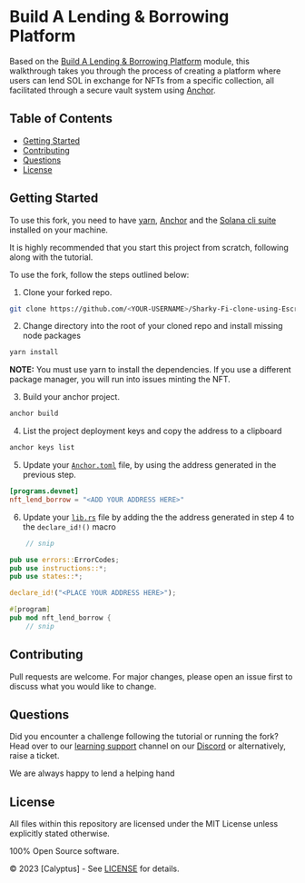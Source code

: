 # Build A Lending & Borrowing Platform

Based on the [Build A Lending & Borrowing Platform](https://calyptus.co/courses/9-build-a-lending-borrowing-platform/) module, this walkthrough takes you through the process of creating a platform where users can lend SOL in exchange for NFTs from a specific collection, all facilitated through a secure vault system using [Anchor](https://www.anchor-lang.com/).

## Table of Contents
- [Getting Started](#getting-started)
- [Contributing](#contributing)
- [Questions](#questions)
- [License](#license)

## Getting Started

To use this fork, you need to have [yarn](https://yarnpkg.com/getting-started/install), [Anchor](https://www.anchor-lang.com/docs/installation) and the [Solana cli suite](https://solana.com/developers/guides/getstarted/setup-local-development) installed on your machine. 

It is highly recommended that you start this project from scratch, following along with the tutorial. 

To use the fork, follow the steps outlined below: 

1. Clone your forked repo.

```bash
git clone https://github.com/<YOUR-USERNAME>/Sharky-Fi-clone-using-Escrow
```

2. Change directory into the root of your cloned repo and install missing node packages

```bash
yarn install
```

**NOTE:** You must use yarn to install the dependencies. If you use a different package manager, you will run into issues minting the NFT.

3. Build your anchor project.

```bash
anchor build
```

4. List the project deployment keys and copy the address to a clipboard

```bash
anchor keys list
```

5. Update your [`Anchor.toml`](Anchor.toml) file, by using the address generated in the previous step. 

```toml
[programs.devnet]
nft_lend_borrow = "<ADD YOUR ADDRESS HERE>"
```

6. Update your [`lib.rs`](programs/nft-lend-borrow/src/lib.rs) file by adding the the address generated in step 4 to the `declare_id!()` macro

```rust
    // snip

pub use errors::ErrorCodes;
pub use instructions::*;
pub use states::*;

declare_id!("<PLACE YOUR ADDRESS HERE>");

#[program]
pub mod nft_lend_borrow {
    // snip
```

## Contributing

Pull requests are welcome. For major changes, please open an issue first to discuss what you would like to change.

## Questions

Did you encounter a challenge following the tutorial or running the fork? 
Head over to our [learning support](https://discord.com/channels/1130457754826461216/1132978998155165806) channel on our [Discord](https://discord.gg/38KftAhW) or alternatively, raise a ticket. 

We are always happy to lend a helping hand

## License

All files within this repository are licensed under the MIT License unless explicitly stated otherwise.

100% Open Source software.

© 2023 [Calyptus] - See [LICENSE](https://opensource.org/license/mit/) for details.
